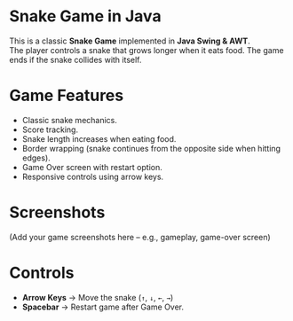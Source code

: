 # Snake Game in Java
This is a classic **Snake Game** implemented in **Java Swing & AWT**.  
The player controls a snake that grows longer when it eats food. The game ends if the snake collides with itself.  

# Game Features
- Classic snake mechanics.
- Score tracking.
- Snake length increases when eating food.
- Border wrapping (snake continues from the opposite side when hitting edges).
- Game Over screen with restart option.
- Responsive controls using arrow keys.

# Screenshots
(Add your game screenshots here – e.g., gameplay, game-over screen)


# Controls
- **Arrow Keys** → Move the snake (`↑`, `↓`, `←`, `→`)  
- **Spacebar** → Restart game after Game Over.
